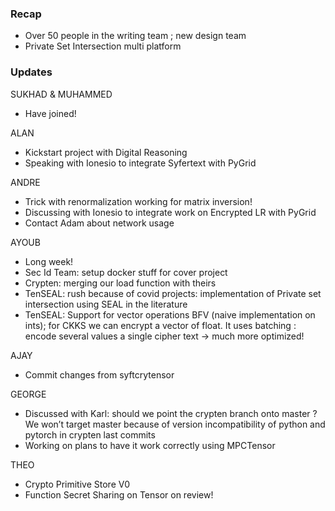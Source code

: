 ### Recap

- Over 50 people in the writing team ; new design team
- Private Set Intersection multi platform 

### Updates

SUKHAD & MUHAMMED
- Have joined!

ALAN
- Kickstart project with Digital Reasoning 
- Speaking with Ionesio to integrate Syfertext with PyGrid

ANDRE
- Trick with renormalization working for matrix inversion!
- Discussing with Ionesio to integrate work on Encrypted LR with PyGrid
- Contact Adam about network usage

AYOUB
- Long week!
- Sec Id Team: setup docker stuff for cover project
- Crypten: merging our load function with theirs
- TenSEAL: rush because of covid projects: implementation of Private set intersection using SEAL in the literature 
- TenSEAL: Support for vector operations BFV (naive implementation on ints); for CKKS we can encrypt a vector of float. It uses batching : encode several values a single cipher text -> much more optimized!

AJAY
- Commit changes from syftcrytensor 

GEORGE
- Discussed with Karl: should we point the crypten branch onto master ? We won’t target master because of version incompatibility of python and pytorch in crypten last commits
- Working on plans to have it work correctly using MPCTensor 

THEO
- Crypto Primitive Store V0 
- Function Secret Sharing on Tensor on review!
